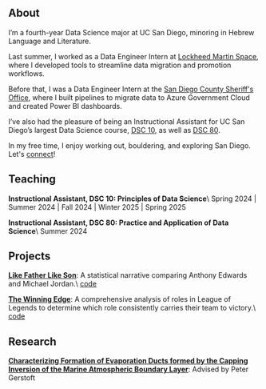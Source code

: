 ---
---

## About

I’m a fourth-year Data Science major at UC San Diego, minoring in Hebrew Language and Literature.

Last summer, I worked as a Data Engineer Intern at [Lockheed Martin Space](https://www.lockheedmartin.com/en-us/who-we-are/business-areas/space.html), where I developed tools to streamline data migration and promotion workflows.

Before that, I was a Data Engineer Intern at the [San Diego County Sheriff's Office](https://www.sdsheriff.gov/), where I built pipelines to migrate data to Azure Government Cloud and created Power BI dashboards.

I’ve also had the pleasure of being an Instructional Assistant for UC San Diego’s largest Data Science course, [DSC 10](https://dsc10.com/), as well as [DSC 80](https://dsc80.com).

In my free time, I enjoy working out, bouldering, and exploring San Diego. Let's [connect](https://www.linkedin.com/in/jasxnhuynh/)!

<!-- I'm currently a Data Science Intern at the [San Diego County Sheriff's Office](https://www.sdsheriff.gov/), where I'm migrating our on-premises data to Azure Government Cloud and creating Power BI reports.

I'm also an Instructional Assistant for the [largest Data Science course](https://dsc10.com/) at UC San Diego, where I help introduce students to the exciting world of Data Science! -->

## Teaching

__Instructional Assistant, DSC 10: Principles of Data Science__\\
Spring 2024 | Summer 2024 | Fall 2024 | Winter 2025 | Spring 2025

__Instructional Assistant, DSC 80: Practice and Application of Data Science__\\
Summer 2024

## Projects

__[Like Father Like Son](https://jhyunbinyi.github.io/antmj/)__: A statistical narrative comparing Anthony Edwards and Michael Jordan.\\
[code](https://github.com/jhyunbinyi/antmj)

__[The Winning Edge](https://jasxnhuynh.github.io/LoL-lane-analysis/)__: A comprehensive analysis of roles in League of Legends to determine which role consistently carries their team to victory.\\
[code](https://github.com/jasxnhuynh/LoL-lane-analysis)

## Research

__[Characterizing Formation of Evaporation Ducts formed by the Capping Inversion of the Marine Atmospheric Boundary Layer](https://datascience.ucsd.edu/32-undergraduate-scholarships/)__: Advised by Peter Gerstoft
